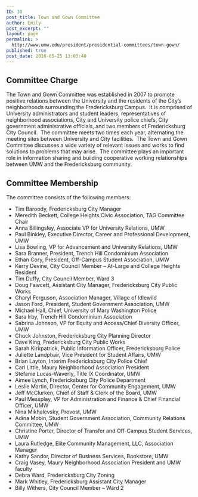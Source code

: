 ```yaml
---
ID: 30
post_title: Town and Gown Committee
author: Emily
post_excerpt: ""
layout: page
permalink: >
  http://www.umw.edu/president/presidential-committees/town-gown/
published: true
post_date: 2016-05-25 13:03:40
---
```

<h2>Committee Charge</h2>
The Town and Gown Committee was established in 2007 to promote positive relations between the University and the residents of the City’s neighborhoods surrounding the Fredericksburg Campus.  It is comprised of University administrators and student leaders, representatives of neighborhood associations, City and University police chiefs, City government administrative officials, and two members of Fredericksburg City Council.  The committee meets two times each year, alternating the meeting sites between University and City facilities.  The Town and Gown Committee discusses a wide variety of relevant issues and works to find solutions to problems that may arise.  The committee plays an important role in information sharing and building cooperative working relationships between UMW and the Fredericksburg community.
<h2>Committee Membership</h2>
The committee consists of the following members:
<ul>
 	<li>Tim Baroody, Fredericksburg City Manager</li>
 	<li>Meredith Beckett, College Heights Civic Association, TAG Committee Chair</li>
 	<li>Anna Billingsley, Associate VP for University Relations, UMW</li>
 	<li>Paul Binkley, Executive Director, Career and Professional Development, UMW</li>
 	<li>Lisa Bowling, VP for Advancement and University Relations, UMW</li>
 	<li>Sara Branner, President, Trench Hill Condominium Association</li>
 	<li>Ethan Cory, President, Off-Campus Student Association, UMW</li>
 	<li>Kerry Devine, City Council Member – At-Large and College Heights Resident</li>
 	<li>Tim Duffy, City Council Member, Ward 3</li>
 	<li>Doug Fawcett, Assistant City Manager, Fredericksburg City Public Works</li>
 	<li>Charyl Ferguson, Association Manager, Village of Idlewild</li>
 	<li>Jason Ford, President, Student Government Association, UMW</li>
 	<li>Michael Hall, Chief, University of Mary Washington Police</li>
 	<li>Sara Irby, Trench Hill Condominium Association</li>
 	<li>Sabrina Johnson, VP for Equity and Access/Chief Diversity Officer, UMW</li>
 	<li>Chuck Johnston, Fredericksburg City Planning Director</li>
 	<li>Dave King, Fredericksburg City Public Works</li>
 	<li>Sarah Kirkpatrick, Public Information Officer, Fredericksburg Police</li>
 	<li>Juliette Landphair, Vice President for Student Affairs, UMW</li>
 	<li>Brian Layton, Interim Fredericksburg City Police Chief</li>
 	<li>Carl Little, Maury Neighborhood Association President</li>
 	<li>Stefanie Lucas-Waverly, Title IX Coordinator, UMW</li>
 	<li>Aimee Lynch, Fredericksburg City Police Department</li>
 	<li>Leslie Martin, Director, Center for Community Engagement, UMW</li>
 	<li>Jeff McClurken, Chief of Staff &amp; Clerk of the Board, UMW</li>
 	<li>Paul Messplay, VP for Administration and Finance &amp; Chief Financial Officer, UMW</li>
 	<li>Nina Mikhalevsky, Provost, UMW</li>
 	<li>Adina Mobin, Student Government Association, Community Relations Committee, UMW</li>
 	<li>Christine Porter, Director of Transfer and Off-Campus Student Services, UMW</li>
 	<li>Laura Rutledge, Elite Community Management, LLC, Association Manager</li>
 	<li>Kathy Sandor, Director of Business Services, Bookstore, UMW</li>
 	<li>Craig Vasey, Maury Neighborhood Association President and UMW faculty</li>
 	<li>Debra Ward, Fredericksburg City Zoning</li>
 	<li>Mark Whitley, Fredericksburg Assistant City Manager</li>
 	<li>Billy Withers, City Council Member – Ward 2</li>
</ul>